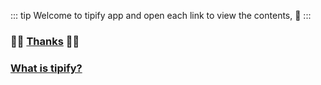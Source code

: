 ::: tip
Welcome to tipify app and open each link to view the contents, :hugs:
:::

### :tada::tada: [Thanks](./thanks.html)  :tada::tada: 
### [What is tipify?](./tipify.html)
